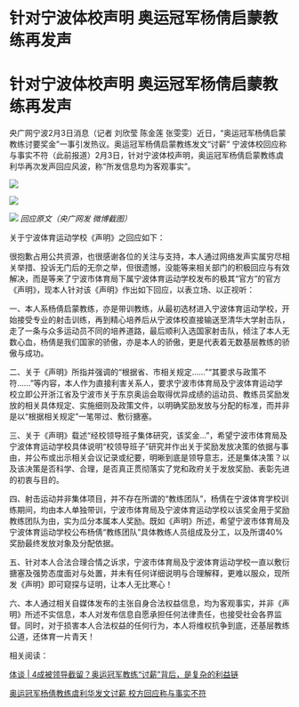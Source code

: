 # 针对宁波体校声明 奥运冠军杨倩启蒙教练再发声

# 针对宁波体校声明 奥运冠军杨倩启蒙教练再发声

央广网宁波2月3日消息（记者 刘欣莹 陈金莲 张雯雯）近日，“奥运冠军杨倩启蒙教练讨要奖金”一事引发热议。奥运冠军杨倩启蒙教练发文“讨薪”
宁波体校回应称与事实不符（此前报道）2月3日，针对宁波体校声明，奥运冠军杨倩启蒙教练虞利华再次发声回应风波，称“所发信息均为客观事实”。

![](https://inews.gtimg.com/om_bt/OT_LIxoqowY6ANsadvYfuutDsnpyocjEvAMl4RFUapQhkAA/1000)

![](https://inews.gtimg.com/om_bt/Obd_fm0Zd9ZPUFSZbobYYoTOR0RJDH5l8xl73MMhwWpxwAA/1000)

![](https://inews.gtimg.com/om_bt/O8a6D7pOvVWGuDeEtLdhyMcZDxjftiFS4LiVQ5-v_WtpwAA/1000)
_回应原文（央广网发 微博截图）_

关于宁波体育运动学校《声明》之回应如下：

很抱歉占用公共资源，也很感谢各位的关注与支持，本人通过网络发声实属穷尽相关举措、投诉无门后的无奈之举，但很遗憾，没能等来相关部门的积极回应与有效解决，而是等来了宁波市体育局下属宁波体育运动学校发布的极其“官方”的官方《声明》，现本人针对该《声明》作出如下回应，以表立场、以正视听：

一、本人系杨倩启蒙教练，亦是带训教练，从最初选材进入宁波体育运动学校，开始接受专业的射击训练，再到精心培养后从宁波体校直接输送至清华大学射击队，走了一条与众多运动员不同的培养道路，最后顺利入选国家射击队，倾注了本人无数心血，杨倩是我们国家的骄傲，亦是本人的骄傲，更是代表着无数基层教练的骄傲与成功。

二、关于《声明》所指并强调的“根据省、市相关规定……”“其要求与政策不符……”等内容，本人作为直接利害关系人，要求宁波市体育局及宁波体育运动学校立即公开浙江省及宁波市关于东京奥运会取得优异成绩的运动员、教练员奖励发放的相关具体规定、实施细则及政策文件，以明确奖励发放与分配的标准，而并非是以“根据相关规定”一笔带过、敷衍搪塞。

三、关于《声明》载述“经校领导班子集体研究，该奖金…”，希望宁波市体育局及宁波体育运动学校具体说明“校领导班子”研究并作出关于奖励发放决策的依据与事由，并公布或出示相关会议记录或纪要，明晰到底是领导意志，还是集体决策？以及该决策是否科学、合理，是否真正贯彻落实了党和政府关于发放奖励、表彰先进的初衷与目的。

四、射击运动并非集体项目，并不存在所谓的“教练团队”，杨倩在宁波体育学校训练期间，均由本人单独带训，宁波市体育局及宁波体育运动学校以该奖金用于奖励教练团队为由，实为瓜分本属本人奖励。既如《声明》所述，希望宁波市体育局及宁波体育运动学校公布杨倩“教练团队”具体教练人员组成及分工，以及所谓40%奖励最终发放对象及分配依据。

五、针对本人合法合理合情之诉求，宁波市体育局及宁波体育运动学校一直以敷衍搪塞及强势态度面对与处置，并未有任何详细说明与合理解释，更难以服众，现所发《声明》即可窥探与证明，让本人无比寒心！

六、本人通过相关自媒体发布的主张自身合法权益信息，均为客观事实，并非《声明》所述不实信息，本人对发布信息自愿承担任何法律责任，也接受社会各界监督。同时，对于损害本人合法权益的任何行为，本人将维权抗争到底，还基层教练公道，还体育一片青天！

相关阅读：

[体谈 | 4成被领导截留？奥运冠军教练“讨薪”背后，是复杂的利益链
](https://news.qq.com/rain/a/20240202A08JEN00)

[奥运冠军杨倩教练虞利华发文讨薪 校方回应称与事实不符 ](https://news.qq.com/rain/a/20240202A09UTP00)

